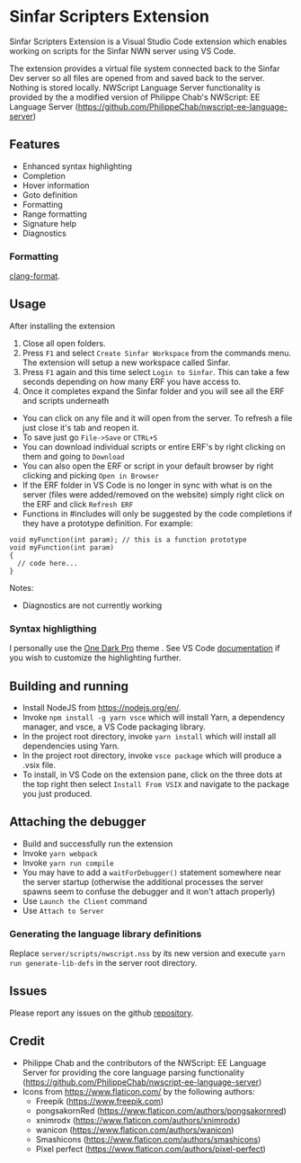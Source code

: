# Sinfar Scripters Extension

Sinfar Scripters Extension is a Visual Studio Code extension which enables working on scripts for the Sinfar NWN server using VS Code.

The extension provides a virtual file system connected back to the Sinfar Dev server so all files are opened from and saved back to the server. Nothing is stored locally.
NWScript Language Server functionality is provided by the a modified version of Philippe Chab's NWScript: EE Language Server (https://github.com/PhilippeChab/nwscript-ee-language-server)

## Features

- Enhanced syntax highlighting
- Completion
- Hover information
- Goto definition
- Formatting
- Range formatting
- Signature help
- Diagnostics

### Formatting

[clang-format](https://clang.llvm.org/docs/ClangFormat.html).

## Usage

After installing the extension

1. Close all open folders.
2. Press `F1` and select `Create Sinfar Workspace` from the commands menu. The extension will setup a new workspace called Sinfar.
3. Press `F1` again and this time select `Login to Sinfar`. This can take a few seconds depending on how many ERF you have access to.
4. Once it completes expand the Sinfar folder and you will see all the ERF and scripts underneath

- You can click on any file and it will open from the server. To refresh a file just close it's tab and reopen it.
- To save just go `File->Save` or `CTRL+S`
- You can download individual scripts or entire ERF's by right clicking on them and going to `Download`
- You can also open the ERF or script in your default browser by right clicking and picking `Open in Browser`
- If the ERF folder in VS Code is no longer in sync with what is on the server (files were added/removed on the website) simply right click on the ERF and click `Refresh ERF`
- Functions in #includes will only be suggested by the code completions if they have a prototype definition. For example:

```
void myFunction(int param); // this is a function prototype
void myFunction(int param)
{
  // code here...
}
```

Notes:

- Diagnostics are not currently working

### Syntax highligthing

I personally use the [One Dark Pro](https://marketplace.visualstudio.com/items?itemName=zhuangtongfa.Material-theme) theme . See VS Code [documentation](https://code.visualstudio.com/docs/getstarted/themes) if you wish to customize the highlighting further.

## Building and running

- Install NodeJS from https://nodejs.org/en/.
- Invoke `npm install -g yarn vsce` which will install Yarn, a dependency manager, and vsce, a VS Code packaging library.
- In the project root directory, invoke `yarn install` which will install all dependencies using Yarn.
- In the project root directory, invoke `vsce package` which will produce a .vsix file.
- To install, in VS Code on the extension pane, click on the three dots at the top right then select `Install From VSIX` and navigate to the package you just produced.

## Attaching the debugger

- Build and successfully run the extension
- Invoke `yarn webpack`
- Invoke `yarn run compile`
- You may have to add a `waitForDebugger()` statement somewhere near the server startup (otherwise the additional processes the server spawns seem to confuse the debugger and it won't attach properly)
- Use `Launch the Client` command
- Use `Attach to Server`

### Generating the language library definitions

Replace `server/scripts/nwscript.nss` by its new version and execute `yarn run generate-lib-defs` in the server root directory.

## Issues

Please report any issues on the github [repository](https://github.com/nelak2/nwscript-sinfar-language-server).

## Credit

- Philippe Chab and the contributors of the NWScript: EE Language Server for providing the core language parsing functionality (https://github.com/PhilippeChab/nwscript-ee-language-server)
- Icons from https://www.flaticon.com/ by the following authors:
  - Freepik (https://www.freepik.com)
  - pongsakornRed (https://www.flaticon.com/authors/pongsakornred)
  - xnimrodx (https://www.flaticon.com/authors/xnimrodx)
  - wanicon (https://www.flaticon.com/authors/wanicon)
  - Smashicons (https://www.flaticon.com/authors/smashicons)
  - Pixel perfect (https://www.flaticon.com/authors/pixel-perfect)
